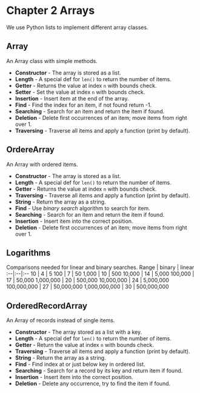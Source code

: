 # Chapter 2 Arrays
We use Python lists to implement different array classes.

## Array
An Array class with simple methods.
* __Constructor__ - The array is stored as a list.
* __Length__ - A special def for `len()` to return the number of items.
* __Getter__ - Returns the value at index `n` with bounds check.
* __Setter__ - Set the value at index `n` with bounds check.
* __Insertion__ - Insert item at the end of the array.
* __Find__ - Find the index for an item, if not found return -1.
* __Searching__ - Search for an item and return the item if found.
* __Deletion__ - Delete first occurrences of an item; move items from right over 1.
* __Traversing__ - Traverse all items and apply a function (print by default).

## OrdereArray
An Array with ordered items.
* __Constructor__ - The array is stored as a list.
* __Length__ - A special def for `len()` to return the number of items.
* __Getter__ - Returns the value at index `n` with bounds check.
* __Traversing__ - Traverse all items and apply a function (print by default).
* __String__ - Return the array as a string.
* __Find__ - Use _binary search_ algorithm to search for item.
* __Searching__ - Search for an item and return the item if found.
* __Insertion__ - Insert item into the correct position.
* __Deletion__ - Delete first occurrences of an item; move items from right over 1.

## Logarithms
Comparisons needed for linear and binary searches.
Range | binary | linear
:--|:--|:--
10 | 4 | 5
100 | 7 | 50
1,000 | 10 | 500
10,000 | 14 | 5,000
100,000 | 17 | 50,000
1,000,000 | 20 | 500,000
10,000,000 | 24 | 5,000,000
100,000,000 | 27 | 50,000,000
1,000,000,000 | 30 | 500,000,000

## OrderedRecordArray
An Array of records instead of single items.
* __Constructor__ - The array stored as a list  with a key.
* __Length__ - A special def for `len()` to return the number of items.
* __Getter__ - Return the value at index `n` with bounds check.
* __Traversing__ - Traverse all items and apply a function (print by default).
* __String__ - Return the array as a string.
* __Find__ - Find index at or just below key in ordered list.
* __Searching__ - Search for a record by its key and return item if found.
* __Insertion__ - Insert item into the correct position.
* __Deletion__ - Delete any occurrence, try to find the item if found.
